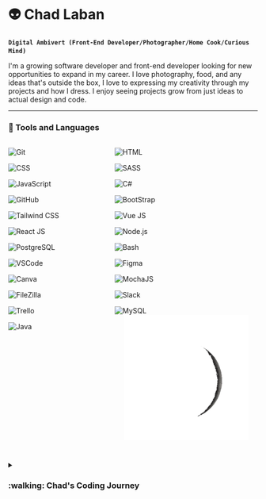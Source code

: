 # :alien: Chad Laban

**`Digital Ambivert (Front-End Developer/Photographer/Home Cook/Curious Mind)`**

I'm a growing software developer and front-end developer looking for new opportunities to expand in my career. I love photography, food, and any ideas that's outside the box, I love to expressing my creativity through my projects and how I dress. I enjoy seeing projects grow from just ideas to actual design and code.

---

### :space_invader: Tools and Languages

<img width="215px" style="padding:115px, 8px; margin-top:15px;" align="left" alt="Git" src="https://cdn.jsdelivr.net/gh/devicons/devicon/icons/git/git-original.svg" />
<img width="215px" style="padding:115px, 8px; margin-top:15px;" align="left" alt="HTML" src="https://cdn.jsdelivr.net/gh/devicons/devicon/icons/html5/html5-plain.svg" />
<img width="215px" style="padding:115px, 8px; margin-top:15px;" align="left" alt="CSS" src="https://cdn.jsdelivr.net/gh/devicons/devicon/icons/css3/css3-plain.svg" />
<img width="215px" style="padding:115px, 8px; margin-top:15px;" align="left" alt="SASS" src="https://cdn.jsdelivr.net/gh/devicons/devicon/icons/sass/sass-original.svg" />
<img width="215px" style="padding:115px, 8px; margin-top:15px;" align="left" alt="JavaScript" src="https://cdn.jsdelivr.net/gh/devicons/devicon/icons/javascript/javascript-plain.svg" />
<img width="215px" style="padding:115px, 8px; margin-top:15px;" align="left" alt="C#" src="https://cdn.jsdelivr.net/gh/devicons/devicon/icons/csharp/csharp-original.svg" />
<img width="215px" style="padding:115px, 8px; margin-top:15px;" align="left" alt="GitHub" src="https://cdn.jsdelivr.net/gh/devicons/devicon/icons/github/github-original.svg" />
<img width="215px" style="padding:115px, 8px; margin-top:15px;" align="left" alt="BootStrap" src="https://cdn.jsdelivr.net/gh/devicons/devicon/icons/bootstrap/bootstrap-plain.svg" />
<img width="215px" style="padding:115px, 8px; margin-top:15px;" align="left" alt="Tailwind CSS" src="https://cdn.jsdelivr.net/gh/devicons/devicon/icons/tailwindcss/tailwindcss-plain.svg" />
<img width="215px" style="padding:115px, 8px; margin-top:15px;" align="left" alt="Vue JS" src="https://cdn.jsdelivr.net/gh/devicons/devicon/icons/vuejs/vuejs-original.svg"/>
<img width="215px" style="padding:115px, 8px; margin-top:15px;" align="left" alt="React JS" src="https://cdn.jsdelivr.net/gh/devicons/devicon/icons/react/react-original.svg"/>
<img width="215px" style="padding:115px, 8px; margin-top:15px;" align="left" alt="Node.js" src="https://cdn.jsdelivr.net/gh/devicons/devicon/icons/nodejs/nodejs-original.svg"/>
<img width="215px" style="padding:115px, 8px; margin-top:15px;" align="left" alt="PostgreSQL" src="https://cdn.jsdelivr.net/gh/devicons/devicon/icons/postgresql/postgresql-original.svg"/>
<img width="215px" style="padding:115px, 8px; margin-top:15px;" align="left" alt="Bash" src="https://cdn.jsdelivr.net/gh/devicons/devicon/icons/bash/bash-original.svg" />
<img width="215px" style="padding:115px, 8px; margin-top:15px;" align="left" alt="VSCode" src="https://cdn.jsdelivr.net/gh/devicons/devicon/icons/visualstudio/visualstudio-plain.svg" />
<img width="215px" style="padding:115px, 8px; margin-top:15px;" align="left" alt="Figma" src="https://cdn.jsdelivr.net/gh/devicons/devicon/icons/figma/figma-original.svg" />
<img width="215px" style="padding:115px, 8px; margin-top:15px;" align="left" alt="Canva" src="https://cdn.jsdelivr.net/gh/devicons/devicon/icons/canva/canva-original.svg" />
<img width="215px" style="padding:115px, 8px; margin-top:15px;" align="left" alt="MochaJS" src="https://cdn.jsdelivr.net/gh/devicons/devicon/icons/mocha/mocha-plain.svg" />
<img width="215px" style="padding:115px, 8px; margin-top:15px;" align="left" alt="FileZilla" src="https://cdn.jsdelivr.net/gh/devicons/devicon/icons/filezilla/filezilla-plain.svg" />
<img width="215px" style="padding:115px, 8px; margin-top:15px;" align="left" alt="Slack" src="https://cdn.jsdelivr.net/gh/devicons/devicon/icons/slack/slack-original.svg" />
<img width="215px" style="padding:115px, 8px; margin-top:15px;" align="left" alt="Trello" src="https://cdn.jsdelivr.net/gh/devicons/devicon/icons/trello/trello-plain.svg" />
<img width="215px" style="padding:115px, 8px; margin-top:15px;" align="left" alt="MySQL" src="https://cdn.jsdelivr.net/gh/devicons/devicon/icons/mysql/mysql-plain.svg" />
<img width="215px" style="padding:115px, 8px; margin-top:15px;" align="left" alt="Java" src="https://cdn.jsdelivr.net/gh/devicons/devicon/icons/java/java-original.svg"/>
<br />

#

<p align="center">
  <img src="giphy.gif" style="width: 50%" alt="animated" />
</p>

#

<details>
 <summary><h3>:walking: Chad's Coding Journey</h3></summary>
   I started studying for a medical degree during my time at the university and had a computer subject that really peaked my interest and was challenging for me in a good way. I shifted my study from a medical degree to Information Technology, it was fun and at the same time challenging for me but in every requirement that I have accomplished brought genuine happiness, after graduating I landed a technical support position in a software company here in my hometown; I learned soo much but it felt like I know that I can do more than what I think I can do (don't get me wrong I appreciated working as a tech. support/analyst). The company then had internal hirings for software developers and I grabbed that chance, luckily got accepted after my 2nd try applying; During the first weeks, it was challenging since I haven't practiced coding ever since I graduated from university, it felt like I was at the first step of coding again, but luckily I had great colleagues that not only helped me but also became my mentors. As time passes I started to realize why I even liked coding, in every project that I had handled there was always something new to learn, and also having great teammates adds to an awesome experience.
   
   <br />I loved coding not only because there's always something new to learn about it, but because there's always a place for someone on the industry.
   
[website]: https://rb.gy/ql6zu
[linkedin]: https://rb.gy/glil3
[youtube]: https://rb.gy/svvnu
[instagram]: https://rb.gy/p29c9
[facebook]: https://rb.gy/rh5tp
 
<!--
**chadlaban/chadlaban** is a ✨ _special_ ✨ repository because its `README.md` (this file) appears on your GitHub profile.

Here are some ideas to get you started:

- 🔭 I’m currently working on ...
- 🌱 I’m currently learning ...
- 👯 I’m looking to collaborate on ...
- 🤔 I’m looking for help with ...
- 💬 Ask me about ...
- 📫 How to reach me: ...
- 😄 Pronouns: ...
- ⚡ Fun fact: ...
-->
